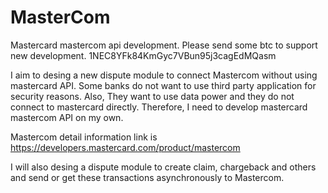 # MasterCom
Mastercard mastercom api development. Please send some btc to support new development. 1NEC8YFk84KmGyc7VBun95j3cagEdMQasm

I aim to desing a new dispute module to connect Mastercom without using mastercard API. 
Some banks do not want to use third party application for security reasons. Also, They want to use data power and they do not connect to mastercard directly. Therefore, I need to develop mastercard mastercom API on my own.

Mastercom detail information link is https://developers.mastercard.com/product/mastercom

I will also desing a dispute module to create claim, chargeback and others and send or get these transactions asynchronously to Mastercom.
